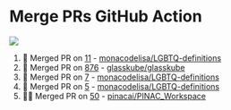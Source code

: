 # Merge PRs GitHub Action

<!--Start Count Merged PRs-->
  <span><img src="https://img.shields.io/badge/Total_Merged_PRs-33-1877F2?style=for-the-badge"></span>
<!--Finish Count Merged PRs-->

<!--Start Merged PRs-->
1. 🥳 Merged PR on [11](https://github.com/monacodelisa/LGBTQ-definitions/pull/11) - [monacodelisa/LGBTQ-definitions](https://github.com/monacodelisa/LGBTQ-definitions)
2. 🎉 Merged PR on [876](https://github.com/glasskube/glasskube/pull/876) - [glasskube/glasskube](https://github.com/glasskube/glasskube)
3. 🎊 Merged PR on [7](https://github.com/monacodelisa/LGBTQ-definitions/pull/7) - [monacodelisa/LGBTQ-definitions](https://github.com/monacodelisa/LGBTQ-definitions)
4. 🥂 Merged PR on [5](https://github.com/monacodelisa/LGBTQ-definitions/pull/5) - [monacodelisa/LGBTQ-definitions](https://github.com/monacodelisa/LGBTQ-definitions)
5. 🙌🏼 Merged PR on [50](https://github.com/pinacai/PINAC_Workspace/pull/50) - [pinacai/PINAC_Workspace](https://github.com/pinacai/PINAC_Workspace)
<!--Finish Merged PRs-->

